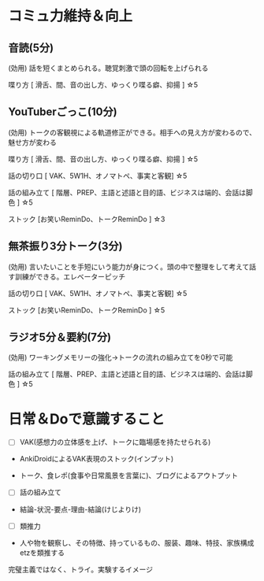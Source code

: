 # コミュ力維持＆向上

## 音読(5分)

(効用) 話を短くまとめられる。聴覚刺激で頭の回転を上げられる

喋り方 [ 滑舌、間、音の出し方、ゆっくり喋る癖、抑揚 ] ☆5

## YouTuberごっこ(10分)

(効用) トークの客観視による軌道修正ができる。相手への見え方が変わるので、魅せ方が変わる

喋り方 [ 滑舌、間、音の出し方、ゆっくり喋る癖、抑揚 ] ☆5

話の切り口 [ VAK、5W1H、オノマトペ、事実と客観] ☆5

話の組み立て [ 階層、PREP、主語と述語と目的語、ビジネスは端的、会話は脚色 ] ☆5

ストック [お笑いReminDo、トークReminDo ] ☆3

## 無茶振り3分トーク(3分)

(効用) 言いたいことを手短にいう能力が身につく。頭の中で整理をして考えて話す訓練ができる。エレベーターピッチ

話の切り口 [ VAK、5W1H、オノマトペ、事実と客観] ☆5

ストック [お笑いReminDo、トークReminDo ] ☆5

## ラジオ5分＆要約(7分)

(効用) ワーキングメモリーの強化→トークの流れの組み立てを0秒で可能

話の組み立て [ 階層、PREP、主語と述語と目的語、ビジネスは端的、会話は脚色 ] ☆5

# 日常＆Doで意識すること
- [ ] VAK(感想力の立体感を上げ、トークに臨場感を持たせられる)

- AnkiDroidによるVAK表現のストック(インプット)

- トーク、食レポ(食事や日常風景を言葉に)、ブログによるアウトプット

- [ ] 話の組み立て

- 結論-状況-要点-理由-結論(けじよりけ)

- [ ] 類推力

- 人や物を観察し、その特徴、持っているもの、服装、趣味、特技、家族構成etzを類推する


完璧主義ではなく、トライ。実験するイメージ
